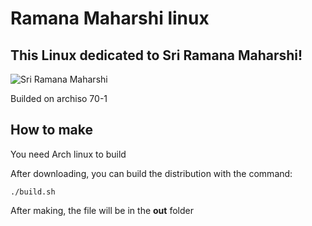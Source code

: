 # Ramana Maharshi linux
## This Linux dedicated to Sri Ramana Maharshi!

![Sri Ramana Maharshi](https://image.jimcdn.com/app/cms/image/transf/none/path/se80bcf7e1bbfb507/image/ic6af81c2e1ef9320/version/1585001787/image.jpg)

Builded on archiso 70-1

## How to make

You need Arch linux to build

After downloading, you can build the distribution with the command:
```
./build.sh
```
After making, the file will be in the **out** folder
